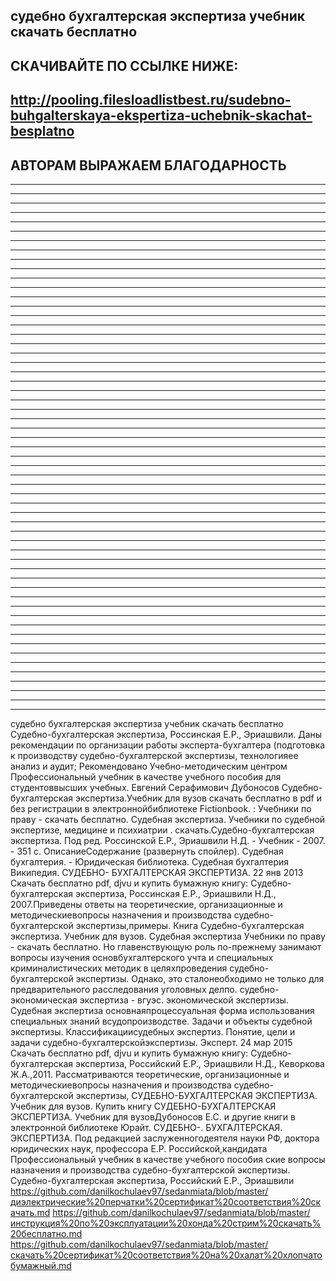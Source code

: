 судебно бухгалтерская экспертиза учебник скачать бесплатно
--------------------------------------------------
СКАЧИВАЙТЕ ПО ССЫЛКЕ НИЖЕ:
--------------------------------------------------
http://pooling.filesloadlistbest.ru/sudebno-buhgalterskaya-ekspertiza-uchebnik-skachat-besplatno
--------------------------------------------------
АВТОРАМ ВЫРАЖАЕМ БЛАГОДАРНОСТЬ
--------------------------------------------------
--------------------------------------------------
--------------------------------------------------
--------------------------------------------------
--------------------------------------------------
--------------------------------------------------
--------------------------------------------------
--------------------------------------------------
--------------------------------------------------
--------------------------------------------------
--------------------------------------------------
--------------------------------------------------
--------------------------------------------------
--------------------------------------------------
--------------------------------------------------
--------------------------------------------------
--------------------------------------------------
--------------------------------------------------
--------------------------------------------------
--------------------------------------------------
--------------------------------------------------
--------------------------------------------------
--------------------------------------------------
--------------------------------------------------
--------------------------------------------------
--------------------------------------------------
--------------------------------------------------
--------------------------------------------------
--------------------------------------------------
--------------------------------------------------
--------------------------------------------------
--------------------------------------------------
--------------------------------------------------
--------------------------------------------------
--------------------------------------------------
--------------------------------------------------
--------------------------------------------------
--------------------------------------------------
--------------------------------------------------
--------------------------------------------------
--------------------------------------------------
--------------------------------------------------
--------------------------------------------------
--------------------------------------------------
--------------------------------------------------
--------------------------------------------------
--------------------------------------------------
--------------------------------------------------
--------------------------------------------------
--------------------------------------------------
--------------------------------------------------
--------------------------------------------------
--------------------------------------------------
--------------------------------------------------
--------------------------------------------------
--------------------------------------------------
--------------------------------------------------
--------------------------------------------------
судебно бухгалтерская экспертиза учебник скачать бесплатно Судебно-бухгалтерская экспертиза, Россинская Е.Р., Эриашвили. Даны рекомендации по организации работы эксперта-бухгалтера (подготовка к производству судебно-бухгалтерской экспертизы, технологияее  анализ и аудит; Рекомендовано Учебно-методическим центром Профессиональный учебник в качестве учебного пособия для студентоввысших учебных. Евгений Серафимович Дубоносов Судебно-бухгалтерская экспертиза.Учебник для вузов скачать бесплатно в pdf и без регистрации в электроннойбиблиотеке Fictionbook. : Учебники по праву - скачать бесплатно. Судебная экспертиза. Учебники по судебной экспертизе, медицине и психиатрии . скачать.Судебно-бухгалтерская экспертиза. Под ред. Россинской Е.Р., Эриашвили Н.Д. - Учебник - 2007. - 351 с. ОписаниеСодержание (развернуть спойлер). Судебная бухгалтерия. - Юридическая библиотека. Судебная бухгалтерия  Википедия. СУДЕБНО- БУХГАЛТЕРСКАЯ ЭКСПЕРТИЗА. 22 янв 2013  Скачать бесплатно pdf, djvu и купить бумажную книгу: Судебно-бухгалтерская экспертиза, Россинская Е.Р., Эриашвили Н.Д., 2007.Приведены ответы на теоретические, организационные и методическиевопросы назначения и производства судебно-бухгалтерской экспертизы,примеры. Книга Судебно-бухгалтерская экспертиза. Учебник для вузов. Судебная экспертиза  Учебники по праву - скачать бесплатно. Но главенствующую роль по-прежнему занимают вопросы изучения основбухгалтерского учта и специальных криминалистических методик в целяхпроведения судебно-бухгалтерской экспертизы. Однако, это сталонеобходимо не только для предварительного расследования уголовных делпо. судебно-экономическая экспертиза - вгуэс. экономической экспертизы. Судебная экспертиза  основнаяпроцессуальная форма использования специальных знаний всудопроизводстве. Задачи и объекты судебной экспертизы. Классификациисудебных экспертиз. Понятие, цели и задачи судебно-бухгалтерскойэкспертизы. Эксперт. 24 мар 2015  Скачать бесплатно pdf, djvu и купить бумажную книгу: Судебно-бухгалтерская экспертиза, Российский Е.Р., Эриашвили Н.Д., Кеворкова Ж.А.,2011. Рассматриваются теоретические, организационные и методическиевопросы назначения и производства судебно-бухгалтерской экспертизы,
СУДЕБНО-БУХГАЛТЕРСКАЯ ЭКСПЕРТИЗА. Учебник для вузов. Купить книгу СУДЕБНО-БУХГАЛТЕРСКАЯ ЭКСПЕРТИЗА. Учебник для вузовДубоносов Е.С. и другие книги в электронной библиотеке Юрайт. СУДЕБНО-. БУХГАЛТЕРСКАЯ. ЭКСПЕРТИЗА. Под редакцией заслуженногодеятеля науки РФ, доктора юридических наук, профессора Е.Р. Российской,кандидата  Профессиональный учебник в качестве учебного пособия ские вопросы назначения и производства судебно-бухгалтерской экспертизы. Судебно-бухгалтерская экспертиза, Российский Е.Р., Эриашвили
https://github.com/danilkochulaev97/sedanmiata/blob/master/диэлектрические%20перчатки%20сертификат%20соответствия%20скачать.md
https://github.com/danilkochulaev97/sedanmiata/blob/master/инструкция%20по%20эксплуатации%20хонда%20стрим%20скачать%20бесплатно.md
https://github.com/danilkochulaev97/sedanmiata/blob/master/скачать%20сертификат%20соответствия%20на%20халат%20хлопчатобумажный.md